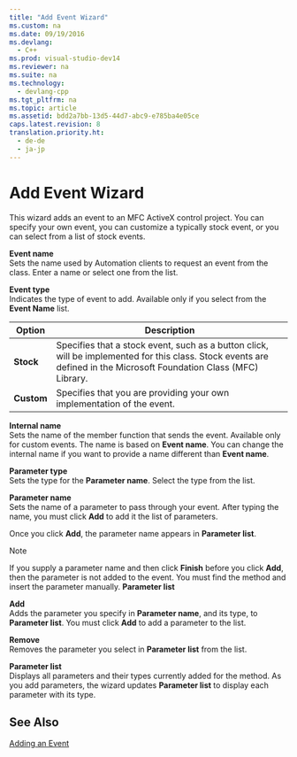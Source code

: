 ```yaml
---
title: "Add Event Wizard"
ms.custom: na
ms.date: 09/19/2016
ms.devlang: 
  - C++
ms.prod: visual-studio-dev14
ms.reviewer: na
ms.suite: na
ms.technology: 
  - devlang-cpp
ms.tgt_pltfrm: na
ms.topic: article
ms.assetid: bdd2a7bb-13d5-44d7-abc9-e785ba4e05ce
caps.latest.revision: 8
translation.priority.ht: 
  - de-de
  - ja-jp
---
```

# Add Event Wizard
This wizard adds an event to an MFC ActiveX control project. You can specify your own event, you can customize a typically stock event, or you can select from a list of stock events.  
  
 **Event name**  
 Sets the name used by Automation clients to request an event from the class. Enter a name or select one from the list.  
  
 **Event type**  
 Indicates the type of event to add. Available only if you select from the **Event Name** list.  
  
|Option|Description|  
|------------|-----------------|  
|**Stock**|Specifies that a stock event, such as a button click, will be implemented for this class. Stock events are defined in the Microsoft Foundation Class (MFC) Library.|  
|**Custom**|Specifies that you are providing your own implementation of the event.|  
  
 **Internal name**  
 Sets the name of the member function that sends the event. Available only for custom events. The name is based on **Event name**. You can change the internal name if you want to provide a name different than **Event name**.  
  
 **Parameter type**  
 Sets the type for the **Parameter name**. Select the type from the list.  
  
 **Parameter name**  
 Sets the name of a parameter to pass through your event. After typing the name, you must click **Add** to add it the list of parameters.  
  
 Once you click **Add**, the parameter name appears in **Parameter list**.  
  
> [!NOTE]
>  If you supply a parameter name and then click **Finish** before you click **Add**, then the parameter is not added to the event. You must find the method and insert the parameter manually. **Parameter list**  
  
 **Add**  
 Adds the parameter you specify in **Parameter name**, and its type, to **Parameter list**. You must click **Add** to add a parameter to the list.  
  
 **Remove**  
 Removes the parameter you select in **Parameter list** from the list.  
  
 **Parameter list**  
 Displays all parameters and their types currently added for the method. As you add parameters, the wizard updates **Parameter list** to display each parameter with its type.  
  
## See Also  
 [Adding an Event](../vs140/Adding-an-Event--Visual-C---.md)